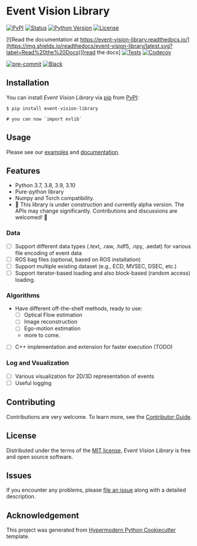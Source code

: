 # Event Vision Library

[![PyPI](https://img.shields.io/pypi/v/event-vision-library.svg)][pypi_]
[![Status](https://img.shields.io/pypi/status/event-vision-library.svg)][status]
[![Python Version](https://img.shields.io/pypi/pyversions/event-vision-library)][python version]
[![License](https://img.shields.io/pypi/l/event-vision-library)][license]

[![Read the documentation at https://event-vision-library.readthedocs.io/](https://img.shields.io/readthedocs/event-vision-library/latest.svg?label=Read%20the%20Docs)][read the docs]
[![Tests](https://github.com/shiba24/event-vision-library/workflows/Tests/badge.svg)][tests]
[![Codecov](https://codecov.io/gh/shiba24/event-vision-library/branch/main/graph/badge.svg)][codecov]

[![pre-commit](https://img.shields.io/badge/pre--commit-enabled-brightgreen?logo=pre-commit&logoColor=white)][pre-commit]
[![Black](https://img.shields.io/badge/code%20style-black-000000.svg)][black]

[pypi_]: https://pypi.org/project/event-vision-library/
[status]: https://pypi.org/project/event-vision-library/
[python version]: https://pypi.org/project/event-vision-library
[read the docs]: https://event-vision-library.readthedocs.io/
[tests]: https://github.com/shiba24/event-vision-library/actions?workflow=Tests
[codecov]: https://app.codecov.io/gh/shiba24/event-vision-library
[pre-commit]: https://github.com/pre-commit/pre-commit
[black]: https://github.com/psf/black

## Installation

You can install _Event Vision Library_ via [pip] from [PyPI]:

```console
$ pip install event-vision-library

# you can now `import evlib`
```

## Usage

Please see our [examples] and [documentation][read the docs].

## Features

- Python 3.7, 3.8, 3.9, 3.10
- Pure-python library
- Numpy and Torch compatibility.
- 🚧 This library is under construction and currently alpha version. The APIs may change significantly. Contributions and discussions are welcomed! 🚧

### Data

- [ ] Support different data types (.text, .raw, .hdf5, .npy, .aedat) for various file encoding of event data
- [ ] ROS bag files (optional, based on ROS installation)
- [ ] Support multiple existing dataset (e.g., ECD, MVSEC, DSEC, etc.)
- [ ] Support iterator-based loading and also block-based (random access) loading.

### Algorithms

- Have different off-the-shelf methods, ready to use:
  - [ ] Optical Flow estimation
  - [ ] Image reconstruction
  - [ ] Ego-motion estimation
  - more to come.
- [ ] C++ implementation and extension for faster execution (TODO)

### Log and Vsualization

- [ ] Various visualization for 2D/3D representation of events
- [ ] Useful logging

## Contributing

Contributions are very welcome.
To learn more, see the [Contributor Guide].

## License

Distributed under the terms of the [MIT license][license],
_Event Vision Library_ is free and open source software.

## Issues

If you encounter any problems,
please [file an issue] along with a detailed description.

## Acknowledgement

This project was generated from [Hypermodern Python Cookiecutter] template.

[pypi]: https://pypi.org/
[hypermodern python cookiecutter]: https://github.com/cjolowicz/cookiecutter-hypermodern-python
[file an issue]: https://github.com/shiba24/event-vision-library/issues
[pip]: https://pip.pypa.io/

<!-- github-only -->

[examples]: https://github.com/shiba24/event-vision-library/blob/main/examples
[license]: https://github.com/shiba24/event-vision-library/blob/main/LICENSE
[contributor guide]: https://github.com/shiba24/event-vision-library/blob/main/CONTRIBUTING.md
[command-line reference]: https://event-vision-library.readthedocs.io/en/latest/usage.html
